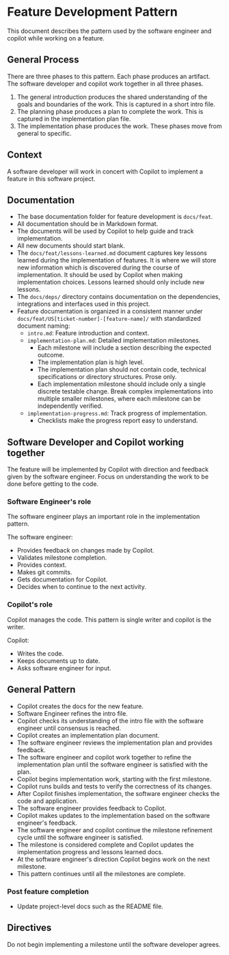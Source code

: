 # Feature Development Pattern

This document describes the pattern used by the software engineer and copilot while working on a feature.

## General Process
There are three phases to this pattern. Each phase produces an artifact. The software developer and copilot work together in all three phases.
1. The general introduction produces the shared understanding of the goals and boundaries of the work. This is captured in a short intro file.
2. The planning phase produces a plan to complete the work. This is captured in the implementation plan file.
3. The implementation phase produces the work.
These phases move from general to specific.

## Context

A software developer will work in concert with Copilot to implement a feature in this software project.

## Documentation

- The base documentation folder for feature development is `docs/feat`.
- All documentation should be in Markdown format.
- The documents will be used by Copilot to help guide and track implementation.
- All new documents should start blank.
- The `docs/feat/lessons-learned.md` document captures key lessons learned during the implementation of features. It is where we will store new information which is discovered during the course of implementation. It should be used by Copilot when making implementation choices. Lessons learned should only include new lessons.
- The `docs/deps/` directory contains documentation on the dependencies, integrations and interfaces used in this project.
- Feature documentation is organized in a consistent manner under `docs/feat/US[ticket-number]-[feature-name]/` with standardized document naming:
  - `intro.md`: Feature introduction and context.
  - `implementation-plan.md`: Detailed implementation milestones.
    - Each milestone will include a section describing the expected outcome.
    - The implementation plan is high level.
    - The implementation plan should not contain code, technical specifications or directory structures. Prose only.
    - Each implementation milestone should include only a single discrete testable change. Break complex implementations into multiple smaller milestones, where each milestone can be independently verified.
  - `implementation-progress.md`: Track progress of implementation.
    - Checklists make the progress report easy to understand.

## Software Developer and Copilot working together

The feature will be implemented by Copilot with direction and feedback given by the software engineer.
Focus on understanding the work to be done before getting to the code.

### Software Engineer's role

The software engineer plays an important role in the implementation pattern.

The software engineer:

- Provides feedback on changes made by Copilot.
- Validates milestone completion.
- Provides context.
- Makes git commits.
- Gets documentation for Copilot.
- Decides when to continue to the next activity.

### Copilot's role

Copilot manages the code. This pattern is single writer and copilot is the writer.

Copilot:

- Writes the code.
- Keeps documents up to date.
- Asks software engineer for input.

## General Pattern

- Copilot creates the docs for the new feature.
- Software Engineer refines the intro file.
- Copilot checks its understanding of the intro file with the software engineer until consensus is reached.
- Copilot creates an implementation plan document.
- The software engineer reviews the implementation plan and provides feedback.
- The software engineer and copilot work together to refine the implementation plan until the software engineer is satisfied with the plan.
- Copilot begins implementation work, starting with the first milestone.
- Copilot runs builds and tests to verify the correctness of its changes.
- After Copilot finishes implementation, the software engineer checks the code and application.
- The software engineer provides feedback to Copilot.
- Copilot makes updates to the implementation based on the software engineer's feedback.
- The software engineer and copilot continue the milestone refinement cycle until the software engineer is satisfied.
- The milestone is considered complete and Copilot updates the implementation progress and lessons learned docs.
- At the software engineer's direction Copilot begins work on the next milestone.
- This pattern continues until all the milestones are complete.

### Post feature completion

- Update project-level docs such as the README file.

## Directives

Do not begin implementing a milestone until the software developer agrees.
